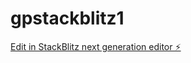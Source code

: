 # gpstackblitz1

[Edit in StackBlitz next generation editor ⚡️](https://stackblitz.com/~/github.com/nikostrategies/gpstackblitz1)